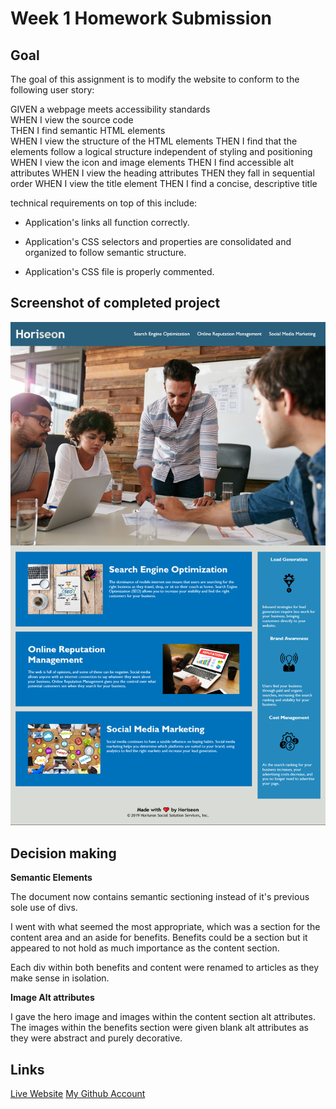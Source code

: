 # Week 1 Homework Submission

## Goal

The goal of this assignment is to modify the website to conform to the following user story:

GIVEN a webpage meets accessibility standards  
WHEN I view the source code  
THEN I find semantic HTML elements  
WHEN I view the structure of the HTML elements
THEN I find that the elements follow a logical structure independent of styling and positioning
WHEN I view the icon and image elements
THEN I find accessible alt attributes
WHEN I view the heading attributes
THEN they fall in sequential order
WHEN I view the title element
THEN I find a concise, descriptive title

technical requirements on top of this include: 

* Application's links all function correctly.

* Application's CSS selectors and properties are consolidated and organized to follow semantic structure.

* Application's CSS file is properly commented.


## Screenshot of completed project

![image](./Screenshot.png)

## Decision making 

**Semantic Elements**

The document now contains semantic sectioning instead of it's previous sole use of divs.

I went with what seemed the most appropriate, which was a section for the content area and an aside for benefits.
Benefits could be a section but it appeared to not hold as much importance as the content section.

Each div within both benefits and content were renamed to articles as they make sense in isolation.

**Image Alt attributes**

I gave the hero image and images within the content section alt attributes. The images within the benefits section were 
given blank alt attributes as they were abstract and purely decorative.

## Links

[Live Website](https://mattyd96.github.io/bootcamp-week1-homework/)
[My Github Account](https://github.com/mattyd96)